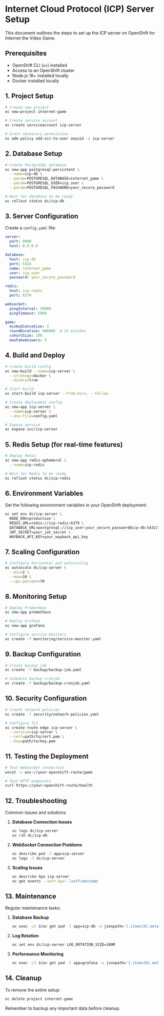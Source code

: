 # Internet Cloud Protocol (ICP) Server Setup

This document outlines the steps to set up the ICP server on OpenShift for Internet the Video Game.

## Prerequisites

- OpenShift CLI (`oc`) installed
- Access to an OpenShift cluster
- Node.js 18+ installed locally
- Docker installed locally

## 1. Project Setup

```bash
# Create new project
oc new-project internet-game

# Create service account
oc create serviceaccount icp-server

# Grant necessary permissions
oc adm policy add-scc-to-user anyuid -z icp-server
```

## 2. Database Setup

```bash
# Create PostgreSQL database
oc new-app postgresql-persistent \
  --name=icp-db \
  --param=POSTGRESQL_DATABASE=internet_game \
  --param=POSTGRESQL_USER=icp_user \
  --param=POSTGRESQL_PASSWORD=your_secure_password

# Wait for database to be ready
oc rollout status dc/icp-db
```

## 3. Server Configuration

Create a `config.yaml` file:

```yaml
server:
  port: 8080
  host: 0.0.0.0

database:
  host: icp-db
  port: 5432
  name: internet_game
  user: icp_user
  password: your_secure_password

redis:
  host: icp-redis
  port: 6379

websocket:
  pingInterval: 30000
  pingTimeout: 5000

game:
  minAudienceSize: 3
  roundDuration: 900000  # 15 minutes
  cohortSize: 100
  maxFakeAnswers: 5
```

## 4. Build and Deploy

```bash
# Create build config
oc new-build --name=icp-server \
  --strategy=docker \
  --binary=true

# Start build
oc start-build icp-server --from-dir=. --follow

# Create deployment config
oc new-app icp-server \
  --name=icp-server \
  --env-file=config.yaml

# Expose service
oc expose svc/icp-server
```

## 5. Redis Setup (for real-time features)

```bash
# Deploy Redis
oc new-app redis-ephemeral \
  --name=icp-redis

# Wait for Redis to be ready
oc rollout status dc/icp-redis
```

## 6. Environment Variables

Set the following environment variables in your OpenShift deployment:

```bash
oc set env dc/icp-server \
  NODE_ENV=production \
  REDIS_URL=redis://icp-redis:6379 \
  DATABASE_URL=postgresql://icp_user:your_secure_password@icp-db:5432/internet_game \
  JWT_SECRET=your_jwt_secret \
  WAYBACK_API_KEY=your_wayback_api_key
```

## 7. Scaling Configuration

```bash
# Configure horizontal pod autoscaling
oc autoscale dc/icp-server \
  --min=2 \
  --max=10 \
  --cpu-percent=70
```

## 8. Monitoring Setup

```bash
# Deploy Prometheus
oc new-app prometheus

# Deploy Grafana
oc new-app grafana

# Configure service monitors
oc create -f monitoring/service-monitor.yaml
```

## 9. Backup Configuration

```bash
# Create backup job
oc create -f backup/backup-job.yaml

# Schedule backup cronjob
oc create -f backup/backup-cronjob.yaml
```

## 10. Security Configuration

```bash
# Create network policies
oc create -f security/network-policies.yaml

# Configure TLS
oc create route edge icp-server \
  --service=icp-server \
  --cert=path/to/cert.pem \
  --key=path/to/key.pem
```

## 11. Testing the Deployment

```bash
# Test WebSocket connection
wscat -c wss://your-openshift-route/game

# Test HTTP endpoints
curl https://your-openshift-route/health
```

## 12. Troubleshooting

Common issues and solutions:

1. **Database Connection Issues**
   ```bash
   oc logs dc/icp-server
   oc rsh dc/icp-db
   ```

2. **WebSocket Connection Problems**
   ```bash
   oc describe pod -l app=icp-server
   oc logs -f dc/icp-server
   ```

3. **Scaling Issues**
   ```bash
   oc describe hpa icp-server
   oc get events --sort-by='.lastTimestamp'
   ```

## 13. Maintenance

Regular maintenance tasks:

1. **Database Backup**
   ```bash
   oc exec -it $(oc get pod -l app=icp-db -o jsonpath='{.items[0].metadata.name}') -- pg_dump -U icp_user internet_game > backup.sql
   ```

2. **Log Rotation**
   ```bash
   oc set env dc/icp-server LOG_ROTATION_SIZE=100M
   ```

3. **Performance Monitoring**
   ```bash
   oc exec -it $(oc get pod -l app=grafana -o jsonpath='{.items[0].metadata.name}') -- grafana-cli
   ```

## 14. Cleanup

To remove the entire setup:

```bash
oc delete project internet-game
```

Remember to backup any important data before cleanup. 